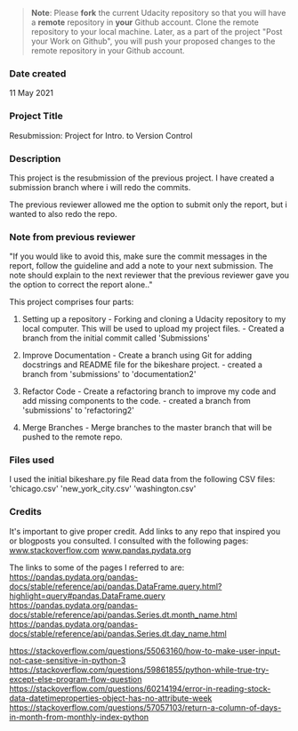 >**Note**: Please **fork** the current Udacity repository so that you will have a **remote** repository in **your** Github account. Clone the remote repository to your local machine. Later, as a part of the project "Post your Work on Github", you will push your proposed changes to the remote repository in your Github account.

### Date created
11 May 2021

### Project Title
Resubmission: Project for Intro. to Version Control

### Description
This project is the resubmission of the previous project. I have created a submission branch where i will redo the commits.

The previous reviewer allowed me the option to submit only the report, but i wanted to also redo the repo.

### Note from previous reviewer
"If you would like to avoid this, make sure the commit messages in the report, follow the guideline and add a note to your next submission. The note should explain to the next reviewer that the previous reviewer gave you the option to correct the report alone.."

This project comprises four parts:
1. Setting up a repository - Forking and cloning a Udacity repository to my local computer. This will be used to upload my project files.
                        -  Created a branch from the initial commit called 'Submissions'
                        
2. Improve Documentation - Create a branch using Git for adding docstrings and README file for the bikeshare project.
                        - created a branch from 'submissions' to 'documentation2'

3. Refactor Code - Create a refactoring branch to improve my code and add missing components to the code.
                        - created a branch from 'submissions' to 'refactoring2'

4. Merge Branches - Merge branches to the master branch that will be pushed to the remote repo.

### Files used
I used the initial bikeshare.py file
Read data from the following CSV files:
'chicago.csv'
'new_york_city.csv'
'washington.csv'


### Credits
It's important to give proper credit. Add links to any repo that inspired you or blogposts you consulted.
I consulted with the following pages:
www.stackoverflow.com
www.pandas.pydata.org

The links to some of the pages I referred to are:
https://pandas.pydata.org/pandas-docs/stable/reference/api/pandas.DataFrame.query.html?highlight=query#pandas.DataFrame.query
https://pandas.pydata.org/pandas-docs/stable/reference/api/pandas.Series.dt.month_name.html
https://pandas.pydata.org/pandas-docs/stable/reference/api/pandas.Series.dt.day_name.html

https://stackoverflow.com/questions/55063160/how-to-make-user-input-not-case-sensitive-in-python-3
https://stackoverflow.com/questions/59861855/python-while-true-try-except-else-program-flow-question
https://stackoverflow.com/questions/60214194/error-in-reading-stock-data-datetimeproperties-object-has-no-attribute-week
https://stackoverflow.com/questions/57057103/return-a-column-of-days-in-month-from-monthly-index-python
